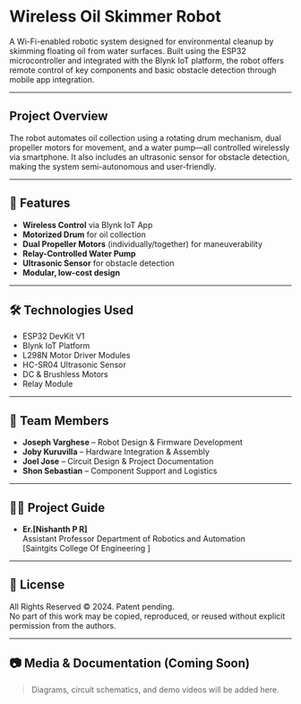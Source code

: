 #  Wireless Oil Skimmer Robot

A Wi-Fi-enabled robotic system designed for environmental cleanup by skimming floating oil from water surfaces. Built using the ESP32 microcontroller and integrated with the Blynk IoT platform, the robot offers remote control of key components and basic obstacle detection through mobile app integration.

---

##  Project Overview

The robot automates oil collection using a rotating drum mechanism, dual propeller motors for movement, and a water pump—all controlled wirelessly via smartphone. It also includes an ultrasonic sensor for obstacle detection, making the system semi-autonomous and user-friendly.

---

## 🔧 Features

-  **Wireless Control** via Blynk IoT App  
-  **Motorized Drum** for oil collection  
-  **Dual Propeller Motors** (individually/together) for maneuverability  
-  **Relay-Controlled Water Pump**  
-  **Ultrasonic Sensor** for obstacle detection  
-  **Modular, low-cost design**

---

## 🛠️ Technologies Used

- ESP32 DevKit V1  
- Blynk IoT Platform  
- L298N Motor Driver Modules  
- HC-SR04 Ultrasonic Sensor  
- DC & Brushless Motors  
- Relay Module

---

## 👥 Team Members

- **Joseph Varghese** – Robot Design & Firmware Development  
- **Joby Kuruvilla** – Hardware Integration & Assembly  
- **Joel Jose** – Circuit Design & Project Documentation  
- **Shon Sebastian** – Component Support and Logistics
---

## 👨‍🏫 Project Guide

- **Er.[Nishanth P R]**  
  Assistant Professor 
  Department of Robotics and Automation  
  [Saintgits College Of Engineering ]

---

## 📢 License

All Rights Reserved © 2024. Patent pending.  
No part of this work may be copied, reproduced, or reused without explicit permission from the authors.

---

## 📷 Media & Documentation (Coming Soon)

> Diagrams, circuit schematics, and demo videos will be added here.


